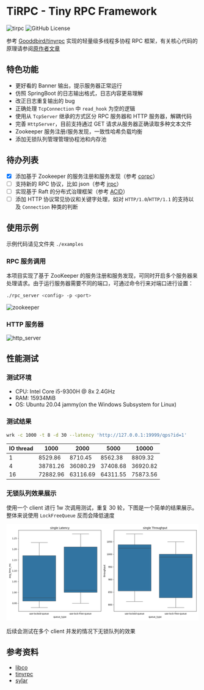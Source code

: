 # TiRPC - Tiny RPC Framework

![tirpc](https://img.shields.io/github/v/release/MiaoHN/tirpc?color=2&label=tirpc&logoColor=2&style=plastic) ![GitHub License](https://img.shields.io/github/license/MiaoHN/tirpc)

参考 [Gooddbird/tinyrpc](https://github.com/Gooddbird/tinyrpc) 实现的轻量级多线程多协程 RPC 框架，有关核心代码的原理请参阅[原作者文章](https://www.zhihu.com/column/c_1515880656429510656)

## 特色功能

- 更好看的 Banner 输出，提示服务器正常运行
- 仿照 SpringBoot 的日志输出格式，日志内容更易理解
- 改正日志重复输出的 bug
- 正确处理 `TcpConnection` 中 `read_hook` 为空的逻辑
- 使用从 `TcpServer` 继承的方式区分 RPC 服务器和 HTTP 服务器，解耦代码
- 完善 `HttpServer`，目前支持通过 GET 请求从服务器正确读取多种文本文件
- Zookeeper 服务注册/服务发现，一致性哈希负载均衡
- 添加无锁队列管理管理协程池和内存池

## 待办列表

- [x] 添加基于 Zookeeper 的服务注册和服务发现（参考 [corpc](https://github.com/LoveBettygirl/corpc.git)）
- [ ] 支持新的 RPC 协议，比如 json（参考 [jrpc](https://github.com/guangqianpeng/jrpc)）
- [ ] 实现基于 Raft 的分布式治理框架（参考 [ACID](https://github.com/zavier-wong/acid/tree/main)）
- [ ] 添加 HTTP 协议常见协议和关键字处理，如对 `HTTP/1.0`/`HTTP/1.1` 的支持以及 `Connection` 种类的判断

## 使用示例

示例代码请见文件夹 `./examples`

### RPC 服务调用

本项目实现了基于 ZooKeeper 的服务注册和服务发现，可同时开启多个服务器来处理请求。由于运行服务器需要不同的端口，可通过命令行来对端口进行设置：

```bash
./rpc_server <config> -p <port>
```

![zookeeper](https://cdn.jsdelivr.net/gh/MiaoHN/image-host@master/images/202502202146294.png)

### HTTP 服务器

![http_server](https://cdn.jsdelivr.net/gh/MiaoHN/image-host@master/images/202502142240987.png)

## 性能测试

### 测试环境

- CPU: Intel Core i5-9300H @ 8x 2.4GHz
- RAM: 15934MiB
- OS: Ubuntu 20.04 jammy(on  the Windows Subsystem for Linux)

### 测试结果

```bash
wrk -c 1000 -t 8 -d 30 --latency 'http://127.0.0.1:19999/qps?id=1'
```

| IO thread | 1000     | 2000     | 5000     | 10000    |
| --------- | -------- | -------- | -------- | -------- |
| 1         | 8529.86  | 8710.45  | 8562.38  | 8809.32  |
| 4         | 38781.26 | 36080.29 | 37408.68 | 36920.82 |
| 16        | 72882.96 | 63116.69 | 64311.55 | 75873.56 |

### 无锁队列效果展示

使用一个 client 进行 1w 次调用测试，重复 30 轮，下图是一个简单的结果展示。整体来说使用 `LockFreeQueue` 反而会降低速度

![lock-free-queue](./imgs/single_performance.png)

后续会测试在多个 client 并发的情况下无锁队列的效果

## 参考资料

- [libco](https://github.com/Tencent/libco)
- [tinyrpc](https://github.com/Gooddbird/tinyrpc)
- [sylar](https://github.com/sylar-yin/sylar)
